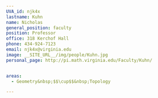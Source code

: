 ```yaml
---
UVA_id: njk4x
lastname: Kuhn
name: Nicholas
general_position: faculty
position: Professor
office: 318 Kerchof Hall
phone: 434-924-7123
email: njk4x@virginia.edu
image: __SITE_URL__/img/people/Kuhn.jpg
personal_page: http://pi.math.virginia.edu/Faculty/Kuhn/


areas:
  - Geometry&nbsp;$$\cup$$&nbsp;Topology

---
```

